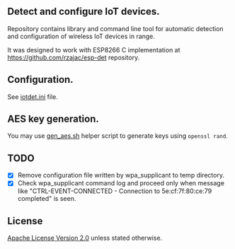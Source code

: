 ## Detect and configure IoT devices.

Repository contains library and command line tool for automatic detection and 
configuration of wireless IoT devices in range.

It was designed to work with ESP8266 C implementation 
at https://github.com/rzajac/esp-det repository. 

##  Configuration.

See [iotdet.ini](iotdet/iotdet.ini) file.

## AES key generation.

You may use [gen_aes.sh](gen_aes.sh) helper script to generate keys using `openssl rand`.

## TODO

- [x] Remove configuration file written by wpa_supplicant to temp directory.
- [x] Check wpa_supplicant command log and proceed only when message like "CTRL-EVENT-CONNECTED - Connection to 5e:cf:7f:80:ce:79 completed" is seen.

## License

[Apache License Version 2.0](LICENSE) unless stated otherwise.
